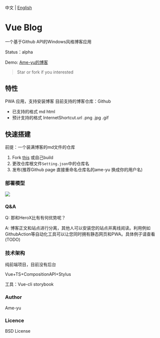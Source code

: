 中文 | [English](//github.com/ame-yu/Vue-Blog)
# Vue Blog
一个基于Github API的Windows风格博客应用

Status：alpha

Demo: [Ame-yu的博客](https://ame-yu.github.io/)
    
> Star or fork if you interested
## 特性
PWA 应用，支持安装博客
目前支持的博客仓库：Github

- 已支持的格式 md html
- 预计支持的格式 InternetShortcut.url .png .jpg .gif
## 快速搭建
前提：一个装满博客的md文件的仓库
1. Fork [this](https://github.com/ame-yu/ame-yu.github.io) 或自己build
2. 更改仓库根文件`Setting.json`中的仓库名
3. 发布(推荐Github page 直接重命名仓库名的ame-yu 换成你的用户名)

### 部署模型
![](https://cdn.jsdelivr.net/gh/ame-yu/Vue-blog@latest/docs/img/deploy.png)
### Q&A
Q: 那和HeroX比有有何优势呢？

A: 博客正文和站点进行分离，其他人可以安装您的站点并离线阅读。利用例如GithubAction等自动化工具可以让您同时拥有静态网页和PWA。具体例子请查看(TODO)


### 技术架构
纯前端项目，目前没有后台

Vue+TS+CompositionAPI+Stylus

工具：Vue-cli storybook

### Author
Ame-yu
### Licence
BSD License
